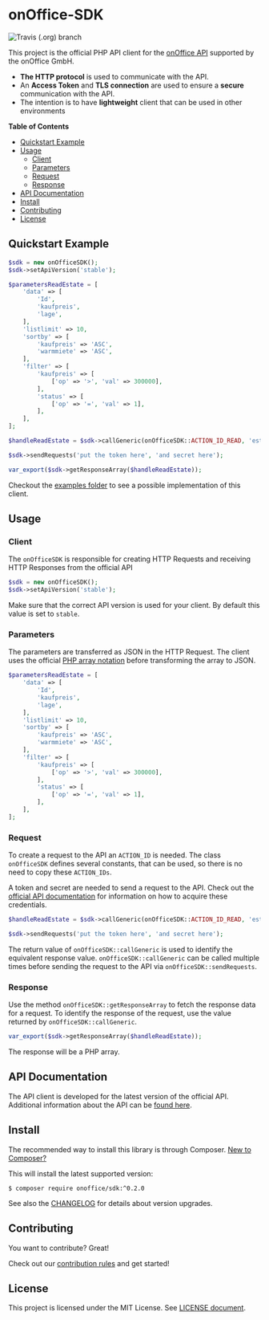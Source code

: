 # onOffice-SDK
![Travis (.org) branch](https://img.shields.io/travis/onOfficeGmbH/sdk/master)

This project is the official PHP API client for the
[onOffice API](https://apidoc.onoffice.de/)
supported by the onOffice GmbH.

* **The HTTP protocol** is used to communicate with the API.
* An **Access Token** and **TLS connection** are used to ensure a **secure**
  communication with the API.
* The intention is to have **lightweight** client that can be used in other environments

**Table of Contents**
* [Quickstart Example](#quickstart-example)
* [Usage](#usage)
  * [Client](#client)
  * [Parameters](#parameters)
  * [Request](#request)
  * [Response](#response)
* [API Documentation](#api-documentation)
* [Install](#install)
* [Contributing](#contributing)
* [License](#license)

## Quickstart Example

```php
$sdk = new onOfficeSDK();
$sdk->setApiVersion('stable');

$parametersReadEstate = [
	'data' => [
		'Id',
		'kaufpreis',
		'lage',
	],
	'listlimit' => 10,
	'sortby' => [
		'kaufpreis' => 'ASC',
		'warmmiete' => 'ASC',
	],
	'filter' => [
		'kaufpreis' => [
			['op' => '>', 'val' => 300000],
		],
		'status' => [
			['op' => '=', 'val' => 1],
		],
	],
];

$handleReadEstate = $sdk->callGeneric(onOfficeSDK::ACTION_ID_READ, 'estate', $parametersReadEstate);

$sdk->sendRequests('put the token here', 'and secret here');

var_export($sdk->getResponseArray($handleReadEstate));
```

Checkout the [examples folder](/examples/) to see a possible implementation of
this client.

## Usage

### Client

The `onOfficeSDK` is responsible for creating HTTP Requests and
receiving HTTP Responses from the official API

```php
$sdk = new onOfficeSDK();
$sdk->setApiVersion('stable');
```

Make sure that the correct API version is used for your client.
By default this value is set to `stable`.

### Parameters

The parameters are transferred as JSON in the HTTP Request.
The client uses the official
[PHP array notation](https://www.php.net/manual/en/book.json.php)
before transforming the array to JSON.

```php
$parametersReadEstate = [
	'data' => [
		'Id',
		'kaufpreis',
		'lage',
	],
	'listlimit' => 10,
	'sortby' => [
		'kaufpreis' => 'ASC',
		'warmmiete' => 'ASC',
	],
	'filter' => [
		'kaufpreis' => [
			['op' => '>', 'val' => 300000],
		],
		'status' => [
			['op' => '=', 'val' => 1],
		],
	],
];
```

### Request

To create a request to the API an `ACTION_ID` is needed.
The class `onOfficeSDK` defines several constants,
that can be used, so there is no need to copy these `ACTION_IDs`. 

A token and secret are needed to send a request to the API.
Check out the [official API documentation](#api-documentation)
for information on how to acquire these credentials.

```php
$handleReadEstate = $sdk->callGeneric(onOfficeSDK::ACTION_ID_READ, 'estate', $parametersReadEstate);

$sdk->sendRequests('put the token here', 'and secret here');
```

The return value of `onOfficeSDK::callGeneric` is used to identify the
equivalent response value.
`onOfficeSDK::callGeneric` can be called multiple times before sending
the request to the API via `onOfficeSDK::sendRequests`.


### Response

Use the method `onOfficeSDK::getResponseArray` to fetch the response data for a request.
To identify the response of the request, use the value returned by `onOfficeSDK::callGeneric`.
```php
var_export($sdk->getResponseArray($handleReadEstate));
```

The response will be a PHP array.

## API Documentation

The API client is developed for the latest version of the official API.
Additional information about the API can be [found here](https://apidoc.onoffice.de/).

## Install

The recommended way to install this library is through Composer. 
[New to Composer?](https://getcomposer.org/)

This will install the latest supported version:

```
$ composer require onoffice/sdk:^0.2.0
```
See also the [CHANGELOG](/CHANGELOG.md)
for details about version upgrades.

## Contributing

You want to contribute? Great!

Check out our [contribution rules](/CONTRIBUTING.md) and get started!

## License

This project is licensed under the MIT License. See [LICENSE document](/LICENSE).
